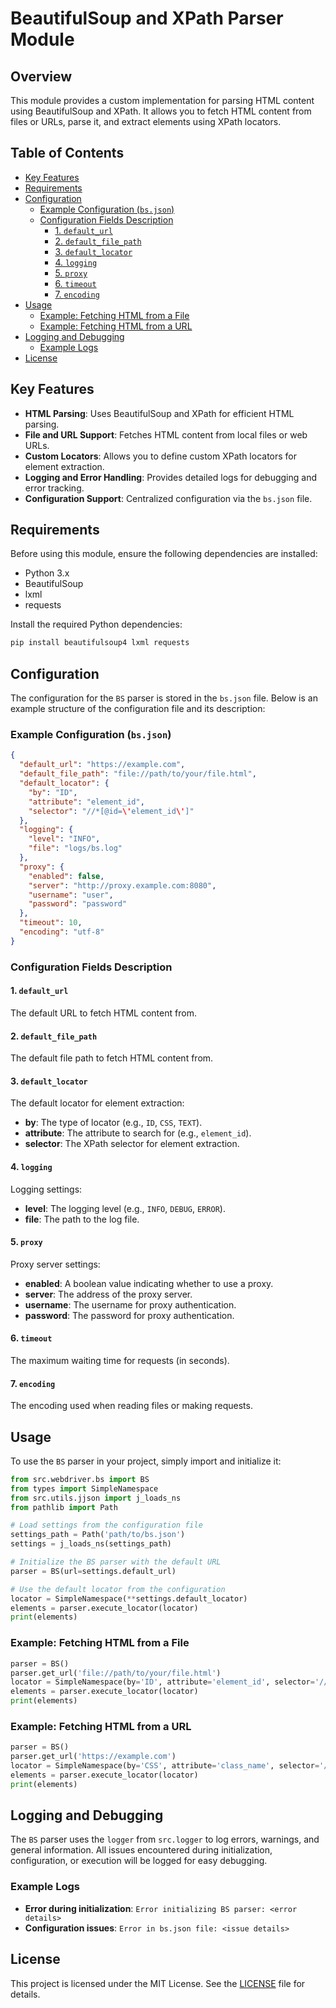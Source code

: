 # BeautifulSoup and XPath Parser Module

## Overview

This module provides a custom implementation for parsing HTML content using BeautifulSoup and XPath. It allows you to fetch HTML content from files or URLs, parse it, and extract elements using XPath locators.

## Table of Contents

- [Key Features](#key-features)
- [Requirements](#requirements)
- [Configuration](#configuration)
  - [Example Configuration (`bs.json`)](#example-configuration-bsjson)
  - [Configuration Fields Description](#configuration-fields-description)
    - [1. `default_url`](#1-default_url)
    - [2. `default_file_path`](#2-default_file_path)
    - [3. `default_locator`](#3-default_locator)
    - [4. `logging`](#4-logging)
    - [5. `proxy`](#5-proxy)
    - [6. `timeout`](#6-timeout)
    - [7. `encoding`](#7-encoding)
- [Usage](#usage)
  - [Example: Fetching HTML from a File](#example-fetching-html-from-a-file)
  - [Example: Fetching HTML from a URL](#example-fetching-html-from-a-url)
- [Logging and Debugging](#logging-and-debugging)
  - [Example Logs](#example-logs)
- [License](#license)

## Key Features

- **HTML Parsing**: Uses BeautifulSoup and XPath for efficient HTML parsing.
- **File and URL Support**: Fetches HTML content from local files or web URLs.
- **Custom Locators**: Allows you to define custom XPath locators for element extraction.
- **Logging and Error Handling**: Provides detailed logs for debugging and error tracking.
- **Configuration Support**: Centralized configuration via the `bs.json` file.

## Requirements

Before using this module, ensure the following dependencies are installed:

- Python 3.x
- BeautifulSoup
- lxml
- requests

Install the required Python dependencies:

```bash
pip install beautifulsoup4 lxml requests
```

## Configuration

The configuration for the `BS` parser is stored in the `bs.json` file. Below is an example structure of the configuration file and its description:

### Example Configuration (`bs.json`)

```json
{
  "default_url": "https://example.com",
  "default_file_path": "file://path/to/your/file.html",
  "default_locator": {
    "by": "ID",
    "attribute": "element_id",
    "selector": "//*[@id=\'element_id\']"
  },
  "logging": {
    "level": "INFO",
    "file": "logs/bs.log"
  },
  "proxy": {
    "enabled": false,
    "server": "http://proxy.example.com:8080",
    "username": "user",
    "password": "password"
  },
  "timeout": 10,
  "encoding": "utf-8"
}
```

### Configuration Fields Description

#### 1. `default_url`

The default URL to fetch HTML content from.

#### 2. `default_file_path`

The default file path to fetch HTML content from.

#### 3. `default_locator`

The default locator for element extraction:

- **by**: The type of locator (e.g., `ID`, `CSS`, `TEXT`).
- **attribute**: The attribute to search for (e.g., `element_id`).
- **selector**: The XPath selector for element extraction.

#### 4. `logging`

Logging settings:

- **level**: The logging level (e.g., `INFO`, `DEBUG`, `ERROR`).
- **file**: The path to the log file.

#### 5. `proxy`

Proxy server settings:

- **enabled**: A boolean value indicating whether to use a proxy.
- **server**: The address of the proxy server.
- **username**: The username for proxy authentication.
- **password**: The password for proxy authentication.

#### 6. `timeout`

The maximum waiting time for requests (in seconds).

#### 7. `encoding`

The encoding used when reading files or making requests.

## Usage

To use the `BS` parser in your project, simply import and initialize it:

```python
from src.webdriver.bs import BS
from types import SimpleNamespace
from src.utils.jjson import j_loads_ns
from pathlib import Path

# Load settings from the configuration file
settings_path = Path('path/to/bs.json')
settings = j_loads_ns(settings_path)

# Initialize the BS parser with the default URL
parser = BS(url=settings.default_url)

# Use the default locator from the configuration
locator = SimpleNamespace(**settings.default_locator)
elements = parser.execute_locator(locator)
print(elements)
```

### Example: Fetching HTML from a File

```python
parser = BS()
parser.get_url('file://path/to/your/file.html')
locator = SimpleNamespace(by='ID', attribute='element_id', selector='//*[@id="element_id"]')
elements = parser.execute_locator(locator)
print(elements)
```

### Example: Fetching HTML from a URL

```python
parser = BS()
parser.get_url('https://example.com')
locator = SimpleNamespace(by='CSS', attribute='class_name', selector='//*[contains(@class, "class_name")]')
elements = parser.execute_locator(locator)
print(elements)
```

## Logging and Debugging

The `BS` parser uses the `logger` from `src.logger` to log errors, warnings, and general information. All issues encountered during initialization, configuration, or execution will be logged for easy debugging.

### Example Logs

- **Error during initialization**: `Error initializing BS parser: <error details>`
- **Configuration issues**: `Error in bs.json file: <issue details>`

## License

This project is licensed under the MIT License. See the [LICENSE](../../LICENSE) file for details.
